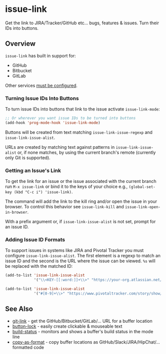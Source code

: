 # issue-link

Get the link to JIRA/Tracker/GitHub etc... bugs, features & issues. Turn their IDs into buttons.

## Overview

`issue-link` has built in support for:

* GitHub
* Bitbucket
* GitLab

Other services [must be configured](#adding-issue-id-formats).

### Turning Issue IDs Into Buttons

To turn issue IDs into buttons that link to the issue activate `issue-link-mode`:

```el
;; Or wherever you want issue IDs to be turned into buttons
(add-hook 'prog-mode-hook 'issue-link-mode)
```

Buttons will be created from text matching `issue-link-issue-regexp`
and `issue-link-issue-alist`.

URLs are created by matching text against patterns in `issue-link-issue-alist` or, if none matches,
by using the current branch's remote (currently only Git is supported).

### Getting an Issue's Link

To get the link for an issue or the issue associated with the current branch run `M-x issue-link`
or bind it to the keys of your choice e.g., `(global-set-key (kbd "C-c i") 'issue-link)`.

The command will add the link to the kill ring and/or open the issue in your browser. To control this
behavior see `issue-link-kill` and `issue-link-open-in-browser`.

With a prefix argument or, if `issue-link-issue-alist` is not set, prompt for an issue ID.

### Adding Issue ID Formats

To support issues in systems like JIRA and Pivotal Tracker you must configure `issue-link-issue-alist`.
The first element is a regexp to match an issue ID and the second is the URL where the issue
can be viewed. `%s` will be replaced with the matched ID:

```el
(add-to-list 'issue-link-issue-alist
             '("\\<KEY-[[:word:]]+\\>" "https://your-org.atlassian.net/browse/%s"))

(add-to-list 'issue-link-issue-alist
             '("#[0-9]+\\>" "https://www.pivotaltracker.com/story/show/%s"))

```

## See Also

* [git-link](https://github.com/sshaw/git-link) - get the GitHub/Bitbucket/GitLab/... URL for a buffer location
* [button-lock](https://github.com/rolandwalker/button-lock) - easily create clickable & mouseable text
* [build-status](https://github.com/sshaw/build-status) - monitors and shows a buffer's build status in the mode line
* [copy-as-format](https://github.com/sshaw/copy-as-format) - copy buffer locations as GitHub/Slack/JIRA/HipChat/... formatted code
